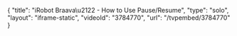 {
    "title": "iRobot Braava\u2122 - How to Use Pause\/Resume",
    "type": "solo",
    "layout": "iframe-static",
    "videoId": "3784770",
    "url": "\/tvpembed\/3784770"
}